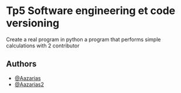 
# Tp5 Software engineering et code versioning


Create a real program in python a program that performs simple calculations with 2 contributor


## Authors

- [@Aazarias](https://www.github.com/Aazarias)
- [@Aazarias2](https://www.github.com/Aazarias2)

